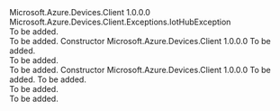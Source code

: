 <Type Name="IotHubSuspendedException" FullName="Microsoft.Azure.Devices.Client.Exceptions.IotHubSuspendedException">
  <TypeSignature Language="C#" Value="public class IotHubSuspendedException : Microsoft.Azure.Devices.Client.Exceptions.IotHubException" />
  <TypeSignature Language="ILAsm" Value=".class public auto ansi serializable beforefieldinit IotHubSuspendedException extends Microsoft.Azure.Devices.Client.Exceptions.IotHubException" />
  <TypeSignature Language="DocId" Value="T:Microsoft.Azure.Devices.Client.Exceptions.IotHubSuspendedException" />
  <TypeSignature Language="VB.NET" Value="Public Class IotHubSuspendedException&#xA;Inherits IotHubException" />
  <TypeSignature Language="F#" Value="type IotHubSuspendedException = class&#xA;    inherit IotHubException" />
  <AssemblyInfo>
    <AssemblyName>Microsoft.Azure.Devices.Client</AssemblyName>
    <AssemblyVersion>1.0.0.0</AssemblyVersion>
  </AssemblyInfo>
  <Base>
    <BaseTypeName>Microsoft.Azure.Devices.Client.Exceptions.IotHubException</BaseTypeName>
  </Base>
  <Interfaces />
  <Docs>
    <summary>To be added.</summary>
    <remarks>To be added.</remarks>
  </Docs>
  <Members>
    <Member MemberName=".ctor">
      <MemberSignature Language="C#" Value="public IotHubSuspendedException (string iotHubName);" />
      <MemberSignature Language="ILAsm" Value=".method public hidebysig specialname rtspecialname instance void .ctor(string iotHubName) cil managed" />
      <MemberSignature Language="DocId" Value="M:Microsoft.Azure.Devices.Client.Exceptions.IotHubSuspendedException.#ctor(System.String)" />
      <MemberSignature Language="VB.NET" Value="Public Sub New (iotHubName As String)" />
      <MemberSignature Language="F#" Value="new Microsoft.Azure.Devices.Client.Exceptions.IotHubSuspendedException : string -&gt; Microsoft.Azure.Devices.Client.Exceptions.IotHubSuspendedException" Usage="new Microsoft.Azure.Devices.Client.Exceptions.IotHubSuspendedException iotHubName" />
      <MemberType>Constructor</MemberType>
      <AssemblyInfo>
        <AssemblyName>Microsoft.Azure.Devices.Client</AssemblyName>
        <AssemblyVersion>1.0.0.0</AssemblyVersion>
      </AssemblyInfo>
      <Parameters>
        <Parameter Name="iotHubName" Type="System.String" />
      </Parameters>
      <Docs>
        <param name="iotHubName">To be added.</param>
        <summary>To be added.</summary>
        <remarks>To be added.</remarks>
      </Docs>
    </Member>
    <Member MemberName=".ctor">
      <MemberSignature Language="C#" Value="public IotHubSuspendedException (string iotHubName, string trackingId);" />
      <MemberSignature Language="ILAsm" Value=".method public hidebysig specialname rtspecialname instance void .ctor(string iotHubName, string trackingId) cil managed" />
      <MemberSignature Language="DocId" Value="M:Microsoft.Azure.Devices.Client.Exceptions.IotHubSuspendedException.#ctor(System.String,System.String)" />
      <MemberSignature Language="VB.NET" Value="Public Sub New (iotHubName As String, trackingId As String)" />
      <MemberSignature Language="F#" Value="new Microsoft.Azure.Devices.Client.Exceptions.IotHubSuspendedException : string * string -&gt; Microsoft.Azure.Devices.Client.Exceptions.IotHubSuspendedException" Usage="new Microsoft.Azure.Devices.Client.Exceptions.IotHubSuspendedException (iotHubName, trackingId)" />
      <MemberType>Constructor</MemberType>
      <AssemblyInfo>
        <AssemblyName>Microsoft.Azure.Devices.Client</AssemblyName>
        <AssemblyVersion>1.0.0.0</AssemblyVersion>
      </AssemblyInfo>
      <Parameters>
        <Parameter Name="iotHubName" Type="System.String" />
        <Parameter Name="trackingId" Type="System.String" />
      </Parameters>
      <Docs>
        <param name="iotHubName">To be added.</param>
        <param name="trackingId">To be added.</param>
        <summary>To be added.</summary>
        <remarks>To be added.</remarks>
      </Docs>
    </Member>
  </Members>
</Type>